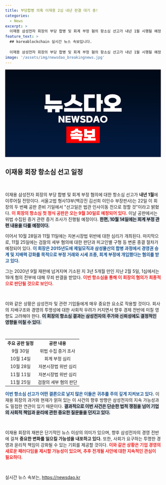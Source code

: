 ```yaml
---
title: 부당합병 의혹 이재용 2심 내년 판결 대기 중!
categories:
  - News
excerpt: >
  이재용 삼성전자 회장의 부당 합병 및 회계 부정 혐의 항소심 선고가 내년 1월 시행될 예정이다. 과연 법원은 그의 무죄 판결을 뒤집을까? 궁금증을 자아내는 이번 사건의 전개를 주목하라!
feature_text: >
  ## koreablockchain 실시간 뉴스 속보입니다.

  이재용 삼성전자 회장의 부당 합병 및 회계 부정 혐의 항소심 선고가 내년 1월 시행될 예정이다. 과연 법원은 그의 무죄 판결을 뒤집을까? 궁금증을 자아내는 이번 사건의 전개를 주목하라!
image: '/assets/img/newsdao_breakingnews.jpg'
---
```


<p><img src="/assets/img/newsdao_breakingnews.jpg" alt="koreablockchain 속보" /></p>

<h2 data-ke-size="size26">이재용 회장 항소심 선고 일정</h2>

<p data-ke-size="size16">&nbsp;</p>

<p>이재용 삼성전자 회장의 부당 합병 및 회계 부정 혐의에 대한 항소심 선고가 <strong>내년 1월</strong>에 이루어질 전망이다. 서울고법 형사13부(백강진 김선희 이인수 부장판사)는 22일 이 회장의 두 번째 공판 준비 기일에서 "선고일은 법관 인사이동 전으로 정할 것"이라고 밝혔다. <b><span style="color: #ee2323;">이 회장의 항소심 첫 정식 공판은 오는 9월 30일로 예정되어 있다.</span></b> 이날 공판에서는 위법 수집된 증거 관련 증거 조사가 진행될 예정이다. <b><span style="background-color: #21538527;">한편, 10월 14일에는 회계 부정 관련 내용을 다룰 예정이다.</span></b> </p>

<p>이어서 10월 28일과 11월 11일에는 자본시장법 위반에 대한 심리가 개최된다. 마지막으로, 11월 25일에는 검찰의 세부 혐의에 대한 판단과 피고인별 구형 등 변론 종결 절차가 예정되어 있다. <b><span style="color: #1a5490;">이 회장은 2015년도에 제일모직과 삼성물산의 합병 과정에서 경영권 승계 및 지배력 강화를 목적으로 부정 거래와 시세 조종, 회계 부정에 개입했다는 혐의를 받고 있다.</span></b> </p>

<p>그는 2020년 9월 재판에 넘겨지며 기소된 지 3년 5개월 만인 지난 2월 5일, 1심에서는 19개 혐의 전부에 대해 무죄 판결을 받았다. <b><span style="color: #ee2323;">이번 항소심을 통해 이 회장의 혐의가 최종적으로 판단될 것으로 보인다.</span></b></p>

<p data-ke-size="size16">&nbsp;</p>

<p>이와 같은 상황은 삼성전자 및 관련 기업들에게 매우 중요한 요소로 작용할 것이다. 회사의 지배구조와 경영의 투명성에 대한 사회적 우려가 커지면서 향후 경제 전반에 미칠 영향도 고려해야 한다. <b><span style="background-color: #21538527;">이 회장의 항소심 결과는 삼성전자의 주가와 신뢰성에도 결정적인 영향을 미칠 수 있다.</span></b></p>

<p data-ke-size="size16">&nbsp;</p>

<table style="width: 100%; border-collapse: collapse;">
  <tr>
    <td style="text-align: center; height: 17px;"><b>주요 공판 일정</b></td>
    <td style="text-align: center; height: 17px;"><b>공판 내용</b></td>
  </tr>
  <tr>
    <td style="text-align: center; height: 17px;">9월 30일</td>
    <td style="text-align: center; height: 17px;">위법 수집 증거 조사</td>
  </tr>
  <tr>
    <td style="text-align: center; height: 17px;">10월 14일</td>
    <td style="text-align: center; height: 17px;">회계 부정 심리</td>
  </tr>
  <tr>
    <td style="text-align: center; height: 17px;">10월 28일</td>
    <td style="text-align: center; height: 17px;">자본시장법 위반 심리</td>
  </tr>
  <tr>
    <td style="text-align: center; height: 17px;">11월 11일</td>
    <td style="text-align: center; height: 17px;">자본시장법 위반 심리</td>
  </tr>
  <tr>
    <td style="text-align: center; height: 17px;">11월 25일</td>
    <td style="text-align: center; height: 17px;">검찰의 세부 혐의 판단</td>
  </tr>
</table>

<p><b><span style="color: #1a5490;">이번 항소심 선고가 어떤 결론으로 날지 많은 이들은 귀추를 주의 깊게 지켜보고 있다.</span></b> 이재용 회장의 과거와 현재가 얽혀 있는 이 사건의 향후 방향은 삼성전자의 지속 가능성과도 밀접한 연관이 있기 때문이다. <b><span style="background-color: #21538527;">결과적으로 이번 사건은 단순한 법적 쟁점을 넘어 기업의 사회적 책임과 윤리에 관한 중요한 질문들을 던지고 있다.</span></b></p>

<p data-ke-size="size16">&nbsp;</p>

<p>이재용 회장의 재판은 단기적인 뉴스 이상의 의미가 있으며, 향후 삼성전자의 경영 전반에 걸쳐 <strong>중요한 변화를 일으킬 가능성을 내포하고 있다.</strong> 또한, 사회가 요구하는 투명한 경영과 윤리적 책임이 강화될 수 있는 기회를 제공할 것이다. <b><span style="color: #ee2323;">이와 같은 상황은 기업 경영의 새로운 패러다임을 제시할 가능성이 있으며, 추후 전개될 사안에 대한 지속적인 관심이 필요하다.</span></b> </p>

<p data-ke-size="size16">&nbsp;</p>
실시간 뉴스 속보는, <a href="https://newsdao.kr" rel="dofollow">https://newsdao.kr</a>


